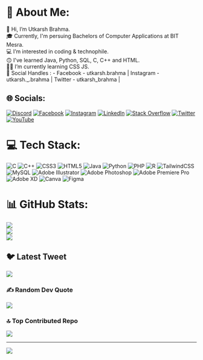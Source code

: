 # 💫 About Me:
👋 Hi, I’m Utkarsh Brahma.<br>🎓 Currently, I'm persuing Bachelors of Computer Applications at BIT Mesra.<br>💻 I’m interested in coding & technophile.<br>🙃 I've learned Java, Python, SQL, C, C++ and HTML.<br>👩‍💻 I’m currently learning CSS JS.<br>📲 Social Handles : - Facebook - utkarsh.brahma | Instagram - utkarsh._.brahma | Twitter - utkarsh_brahma |


## 🌐 Socials:
[![Discord](https://img.shields.io/badge/Discord-%237289DA.svg?logo=discord&logoColor=white)](https://discord.gg/https://discord.gg/PBFEbNBG) [![Facebook](https://img.shields.io/badge/Facebook-%231877F2.svg?logo=Facebook&logoColor=white)](https://facebook.com/utkarsh.brahma) [![Instagram](https://img.shields.io/badge/Instagram-%23E4405F.svg?logo=Instagram&logoColor=white)](https://instagram.com/utkarsh._.brahma) [![LinkedIn](https://img.shields.io/badge/LinkedIn-%230077B5.svg?logo=linkedin&logoColor=white)](https://linkedin.com/in/Utkarsh-brahma) [![Stack Overflow](https://img.shields.io/badge/-Stackoverflow-FE7A16?logo=stack-overflow&logoColor=white)](https://stackoverflow.com/users/14803348) [![Twitter](https://img.shields.io/badge/Twitter-%231DA1F2.svg?logo=Twitter&logoColor=white)](https://twitter.com/utkarsh_brahma) [![YouTube](https://img.shields.io/badge/YouTube-%23FF0000.svg?logo=YouTube&logoColor=white)](https://youtube.com/@utkarshbrahma) 

# 💻 Tech Stack:
![C](https://img.shields.io/badge/c-%2300599C.svg?style=flat&logo=c&logoColor=white) ![C++](https://img.shields.io/badge/c++-%2300599C.svg?style=flat&logo=c%2B%2B&logoColor=white) ![CSS3](https://img.shields.io/badge/css3-%231572B6.svg?style=flat&logo=css3&logoColor=white) ![HTML5](https://img.shields.io/badge/html5-%23E34F26.svg?style=flat&logo=html5&logoColor=white) ![Java](https://img.shields.io/badge/java-%23ED8B00.svg?style=flat&logo=java&logoColor=white) ![Python](https://img.shields.io/badge/python-3670A0?style=flat&logo=python&logoColor=ffdd54) ![PHP](https://img.shields.io/badge/php-%23777BB4.svg?style=flat&logo=php&logoColor=white) ![R](https://img.shields.io/badge/r-%23276DC3.svg?style=flat&logo=r&logoColor=white) ![TailwindCSS](https://img.shields.io/badge/tailwindcss-%2338B2AC.svg?style=flat&logo=tailwind-css&logoColor=white) ![MySQL](https://img.shields.io/badge/mysql-%2300f.svg?style=flat&logo=mysql&logoColor=white) ![Adobe Illustrator](https://img.shields.io/badge/adobeillustrator-%23FF9A00.svg?style=flat&logo=adobeillustrator&logoColor=white) ![Adobe Photoshop](https://img.shields.io/badge/adobephotoshop-%2331A8FF.svg?style=flat&logo=adobephotoshop&logoColor=white) ![Adobe Premiere Pro](https://img.shields.io/badge/Adobe%20Premiere%20Pro-9999FF.svg?style=flat&logo=Adobe%20Premiere%20Pro&logoColor=white) ![Adobe XD](https://img.shields.io/badge/Adobe%20XD-470137?style=flat&logo=Adobe%20XD&logoColor=#FF61F6) ![Canva](https://img.shields.io/badge/Canva-%2300C4CC.svg?style=flat&logo=Canva&logoColor=white) 	![Figma](https://img.shields.io/badge/figma-%23F24E1E.svg?style=flat&logo=figma&logoColor=white)
# 📊 GitHub Stats:
![](https://github-readme-stats.vercel.app/api?username=uttcurse&theme=highcontrast&hide_border=false&include_all_commits=true&count_private=false)<br/>
![](https://github-readme-streak-stats.herokuapp.com/?user=uttcurse&theme=highcontrast&hide_border=false)<br/>
![](https://github-readme-stats.vercel.app/api/top-langs/?username=uttcurse&theme=highcontrast&hide_border=false&include_all_commits=true&count_private=false&layout=compact)

## 🐦 Latest Tweet
[![](https://gtce.itsvg.in/api?username=utkarsh_brahma)](https://github.com/VishwaGauravIn/github-twitter-card-embed)

### ✍️ Random Dev Quote
![](https://quotes-github-readme.vercel.app/api?type=horizontal&theme=radical)

### 🔝 Top Contributed Repo
![](https://github-contributor-stats.vercel.app/api?username=uttcurse&limit=5&theme=nord&combine_all_yearly_contributions=true)

---
[![](https://visitcount.itsvg.in/api?id=uttcurse&icon=2&color=9)](https://visitcount.itsvg.in)

<!-- Proudly created with GPRM ( https://gprm.itsvg.in ) -->

